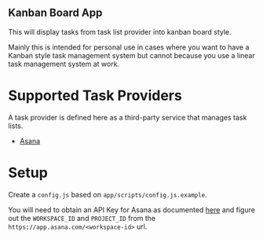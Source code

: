 Kanban Board App
-------------------

This will display tasks from task list provider into kanban board style.

Mainly this is intended for personal use in cases where you want to have a Kanban style task management system but cannot because you use a linear task management system at work.

Supported Task Providers
=========================

A task provider is defined here as a third-party service that manages task lists.

 - [Asana](https://asana.com)

Setup
===================

Create a `config.js` based on `app/scripts/config.js.example`.

You will need to obtain an API Key for Asana as documented [here](http://developer.asana.com/documentation/#api_keys) and figure out the `WORKSPACE_ID` and `PROJECT_ID` from the `https://app.asana.com/<workspace-id>` url.
